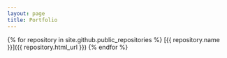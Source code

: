 ```yaml
---
layout: page
title: Portfolio
---
```


{% for repository in site.github.public_repositories %}
  [{{ repository.name }}]({{ repository.html_url }})
{% endfor %}